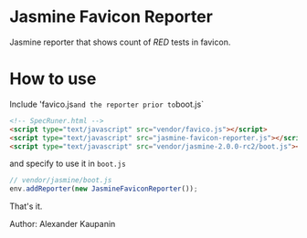 # Jasmine Favicon Reporter

Jasmine reporter that shows count of *RED* tests in favicon.

# How to use

Include 'favico.js` and the reporter prior to `boot.js`
```html
<!-- SpecRuner.html -->
<script type="text/javascript" src="vendor/favico.js"></script>
<script type="text/javascript" src="jasmine-favicon-reporter.js"></script>
<script type="text/javascript" src="vendor/jasmine-2.0.0-rc2/boot.js"></script>
```

and specify to use it in `boot.js`
```javascript
// vendor/jasmine/boot.js
env.addReporter(new JasmineFaviconReporter());
```

That's it.

Author: Alexander Kaupanin